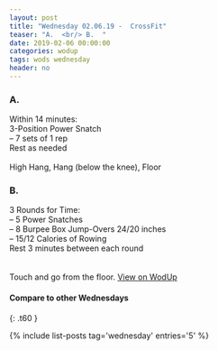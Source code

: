 ```yaml
---
layout: post
title: "Wednesday 02.06.19 -  CrossFit"
teaser: "A.  <br/> B.  "
date: 2019-02-06 00:00:00
categories: wodup
tags: wods wednesday
header: no
---
```



<h3>A.  </h3>
Within 14 minutes:<br/>
3-Position Power Snatch<br/>– 7 sets of 1 rep <br/>Rest as needed<br/><br/>High Hang, Hang (below the knee), Floor
<h3>B.  </h3>
3 Rounds for Time:<br/>– 5 Power Snatches<br/>– 8 Burpee Box Jump-Overs 24/20 inches<br/>– 15/12 Calories of Rowing<br/>Rest 3 minutes between each round<br/>
<br/><br/>Touch and go from the floor.
<a href="https://www.wodup.com/gyms/asphodel/wods/12982" target="blank">View on WodUp</a>


#### Compare to other Wednesdays
{: .t60 }

{% include list-posts tag='wednesday' entries='5' %}